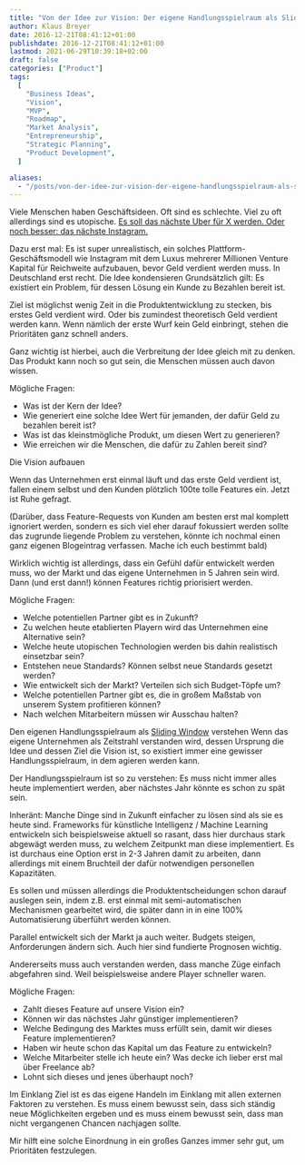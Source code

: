 ```yaml
---
title: "Von der Idee zur Vision: Der eigene Handlungsspielraum als Sliding Window"
author: Klaus Breyer
date: 2016-12-21T08:41:12+01:00
publishdate: 2016-12-21T08:41:12+01:00
lastmod: 2021-06-29T10:39:18+02:00
draft: false
categories: ["Product"]
tags:
  [
    "Business Ideas",
    "Vision",
    "MVP",
    "Roadmap",
    "Market Analysis",
    "Entrepreneurship",
    "Strategic Planning",
    "Product Development",
  ]

aliases:
  - "/posts/von-der-idee-zur-vision-der-eigene-handlungsspielraum-als-sliding-window/"
---
```


Viele Menschen haben Geschäftsideen. Oft sind es schlechte. Viel zu oft allerdings sind es utopische. [Es soll das nächste Uber für X werden. Oder noch besser: das nächste Instagram.](https://klaus-breyer.de/blog/entrepreneurship/das-neue-x-fuer-y-ueber-startups-die-plattformen-sein-wollen/1810)

Dazu erst mal: Es ist super unrealistisch, ein solches Plattform-Geschäftsmodell wie Instagram mit dem Luxus mehrerer Millionen Venture Kapital für Reichweite aufzubauen, bevor Geld verdient werden muss. In Deutschland erst recht.
Die Idee kondensieren
Grundsätzlich gilt: Es existiert ein Problem, für dessen Lösung ein Kunde zu Bezahlen bereit ist.

Ziel ist möglichst wenig Zeit in die Produktentwicklung zu stecken, bis erstes Geld verdient wird. Oder bis zumindest theoretisch Geld verdient werden kann. Wenn nämlich der erste Wurf kein Geld einbringt, stehen die Prioritäten ganz schnell anders.

Ganz wichtig ist hierbei, auch die Verbreitung der Idee gleich mit zu denken. Das Produkt kann noch so gut sein, die Menschen müssen auch davon wissen.

Mögliche Fragen:

- Was ist der Kern der Idee?
- Wie generiert eine solche Idee Wert für jemanden, der dafür Geld zu bezahlen bereit ist?
- Was ist das kleinstmögliche Produkt, um diesen Wert zu generieren?
- Wie erreichen wir die Menschen, die dafür zu Zahlen bereit sind?

Die Vision aufbauen

Wenn das Unternehmen erst einmal läuft und das erste Geld verdient ist, fallen einem selbst und den Kunden plötzlich 100te tolle Features ein. Jetzt ist Ruhe gefragt.

(Darüber, dass Feature-Requests von Kunden am besten erst mal komplett ignoriert werden, sondern es sich viel eher darauf fokussiert werden sollte das zugrunde liegende Problem zu verstehen, könnte ich nochmal einen ganz eigenen Blogeintrag verfassen. Mache ich euch bestimmt bald)

Wirklich wichtig ist allerdings, dass ein Gefühl dafür entwickelt werden muss, wo der Markt und das eigene Unternehmen in 5 Jahren sein wird. Dann (und erst dann!) können Features richtig priorisiert werden.

Mögliche Fragen:

- Welche potentiellen Partner gibt es in Zukunft?
- Zu welchen heute etablierten Playern wird das Unternehmen eine Alternative sein?
- Welche heute utopischen Technologien werden bis dahin realistisch einsetzbar sein?
- Entstehen neue Standards? Können selbst neue Standards gesetzt werden?
- Wie entwickelt sich der Markt? Verteilen sich sich Budget-Töpfe um?
- Welche potentiellen Partner gibt es, die in großem Maßstab von unserem System profitieren können?
- Nach welchen Mitarbeitern müssen wir Ausschau halten?

Den eigenen Handlungsspielraum als [Sliding Window](https://de.wikipedia.org/wiki/Sliding_Window) verstehen
Wenn das eigene Unternehmen als Zeitstrahl verstanden wird, dessen Ursprung die Idee und dessen Ziel die Vision ist, so existiert immer eine gewisser Handlungsspielraum, in dem agieren werden kann.

Der Handlungsspielraum ist so zu verstehen: Es muss nicht immer alles heute implementiert werden, aber nächstes Jahr könnte es schon zu spät sein.

Inheränt: Manche Dinge sind in Zukunft einfacher zu lösen sind als sie es heute sind. Frameworks für künstliche Intelligenz / Machine Learning entwickeln sich beispielsweise aktuell so rasant, dass hier durchaus stark abgewägt werden muss, zu welchem Zeitpunkt man diese implementiert. Es ist durchaus eine Option erst in 2-3 Jahren damit zu arbeiten, dann allerdings mit einem Bruchteil der dafür notwendigen personellen Kapazitäten.

Es sollen und müssen allerdings die Produktentscheidungen schon darauf auslegen sein, indem z.B. erst einmal mit semi-automatischen Mechanismen gearbeitet wird, die später dann in in eine 100% Automatisierung überführt werden können.

Parallel entwickelt sich der Markt ja auch weiter. Budgets steigen, Anforderungen ändern sich. Auch hier sind fundierte Prognosen wichtig.

Andererseits muss auch verstanden werden, dass manche Züge einfach abgefahren sind. Weil beispielsweise andere Player schneller waren.

Mögliche Fragen:

- Zahlt dieses Feature auf unsere Vision ein?
- Können wir das nächstes Jahr günstiger implementieren?
- Welche Bedingung des Marktes muss erfüllt sein, damit wir dieses Feature implementieren?
- Haben wir heute schon das Kapital um das Feature zu entwickeln?
- Welche Mitarbeiter stelle ich heute ein? Was decke ich lieber erst mal über Freelance ab?
- Lohnt sich dieses und jenes überhaupt noch?

Im Einklang
Ziel ist es das eigene Handeln im Einklang mit allen externen Faktoren zu verstehen. Es muss einem bewusst sein, dass sich ständig neue Möglichkeiten ergeben und es muss einem bewusst sein, dass man nicht vergangenen Chancen nachjagen sollte.

Mir hilft eine solche Einordnung in ein großes Ganzes immer sehr gut, um Prioritäten festzulegen.
